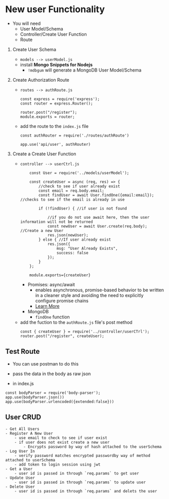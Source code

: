 # New user Functionality
- You will need
    - User Model/Schema
    - Controller/Create User Function
    - Route


1. Create User Schema
    - `models --> userModel.js`
    - install **Mongo Snippets for Nodejs**
        - `!mdbgum` will generate a MongoDB User Model/Schema

2. Create Authorization Route
    - `routes --> authRoute.js`
        ```
        const express = require('express');
        const router = express.Router();

        router.post("/register");
        module.exports = router;
        ```
    - add the route to the `index.js` file
        ```
        const authRouter = require('./routes/authRoute')

        app.use('api/user', authRouter)
        ```

3. Create a Create User Function
    - `controller --> userCtrl.js`
        ```
            const User = require('../models/userModel');

            const createUser = async (req, res) => {
                //check to see if user already exist
                const email = req.body.email;
                const findUser = await User.findOne({email:email}); //checks to see if the email is already in use

                if (!findUser) { //if user is not found

                    //if you do not use await here, then the user information will not be returned
                    const newUser = await User.create(req.body); //Create a new User
                    res.json(newUser);
                } else { //If user already exist
                    res.json({
                        msg: "User Already Exists",
                        success: false
                    });
                }
            };

            module.exports={createUser}
        ```
        - Promises: async/await
            - enables asynchronous, promise-based behavior to be written in a cleaner style and avoiding the need to explicitly configure promise chains
            - [Learn More](https://github.com/asoreed/JavaScript/blob/main/Notes/JavaScript/Promises.md)
        - MongoDB
            - `findOne` function
    - add the fuction to the `authRoute.js` file's post method
        ```
        const { createUser } = require('../controller/userCTrl');
        router.post("/register", createUser);
        ```


## Test Route
- You can use postman to do this
- pass the data in the body as raw json

- in index.js 
```
const bodyParser = require('body-parser');
app.use(bodyParser.json())
app.use(bodyParser.urlencoded({extended:false}))

```

## User CRUD
    - Get All Users
    - Register A New User
        - use email to check to see if user exist
        - if user does not exist create a new user
            - Encrypts password by way of hash attached to the userSchema
    - Log User In
        - verify password matches encrypted passwordby way of method attached to userSchema
        - add token to login session using jwt
    - Get a User
        - user id is passed in through `req.params` to get user
    - Update User
        - user id is passed in through `req.params` to update user
    - Delete User
        - user id is passed in through `req.params` and delets the user